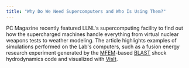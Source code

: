 ```yaml
---
title: "Why Do We Need Supercomputers and Who Is Using Them?"
---
```


PC Magazine recently featured LLNL's supercomputing facility to find out how the supercharged machines handle everything from virtual nuclear weapons tests to weather modeling. The article highlights examples of simulations performed on the Lab's computers, such as a fusion energy research experiment generated by the [MFEM](https://mfem.org/)-based [BLAST](https://computing.llnl.gov/projects/blast) shock hydrodynamics code and visualized with [VisIt](https://wci.llnl.gov/simulation/computer-codes/visit).


